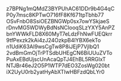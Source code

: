 z7BPNg1mQMdZ3BYPUhAC61DDr9b4G4qC
P0y7msc8KPTwO716fF8Kf671tpTbhb77
OSvFnbO8SsiOEZBNGWp0sx7owYSkjaeS
rDnvMG5WDWyBdNsNCIooqSLzYXY5AnPZ
bnYWWkFLD8X60MyT7eLdzFhNwFUEQkrr
9tfPexzk2kAi4zJ24OzkpB4lYBX6ekTo
n1UdiK63AI9wsCgTw8P8iJEjP7VjlbQ1
2vdBmGmOjTrPTSdbUHEgCN6BiUUuZVTo
PuAxEBdUjscUnAcaQpTJ4EhBL5RRGlxT
NTJBr46eJ2O5P1WTP7dEO3ZosWg020bt
iX2UyU0rb2yatHyAbXTIwHBFzdQbLYr0
